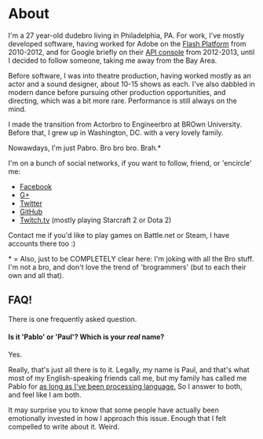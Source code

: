 # About

I'm a 27 year-old dudebro living in Philadelphia, PA. For work, I've mostly
developed software, having worked for Adobe on the [Flash Platform][2] from
2010-2012, and for Google briefly on their [API console][3] from 2012-2013,
until I decided to follow someone, taking me away from the Bay Area.

Before software, I was into theatre production, having worked mostly as an actor
and a sound designer, about 10-15 shows as each. I've also dabbled in modern
dance before pursuing other production opportunities, and directing, which was
a bit more rare. Performance is still always on the mind.

I made the transition from Actorbro to Engineerbro at BROwn University. Before
that, I grew up in Washington, DC. with a very lovely family.

Nowawdays, I'm just Pabro. Bro bro bro. Brah.\*

I'm on a bunch of social networks, if you want to follow, friend, or 'encircle'
me:

* [Facebook](https://www.facebook.com)
* [G+](https://plus.google.com/105384565409386633298)
* [Twitter](https://www.twitter.com/SrPablo)
* [GitHub](https://www.github.com/paul-meier)
* [Twitch.tv](https://www.twitch.tv/sicp) (mostly playing Starcraft 2 or Dota 2)

Contact me if you'd like to play games on Battle.net or Steam, I have accounts
there too :)

\* = Also, just to be COMPLETELY clear here: I'm joking with all the Bro stuff.
I'm not a bro, and don't love the trend of 'brogrammers' (but to each their own
and all that).

## FAQ!

There is one frequently asked question.

#### Is it 'Pablo' or 'Paul'? Which is your <em>real</em> name?

Yes.

Really, that's just all there is to it. Legally, my name is Paul, and that's
what most of my English-speaking friends call me, but my family has called
me Pablo for [as long as I've been processing language.][1] So I answer to
both, and feel like I am both.

It may surprise you to know that some people have actually been emotionally
invested in how I approach this issue. Enough that I felt compelled to write
about it. Weird.


   [1]: http://www.qwantz.com/index.php?comic=2479
   [2]: http://www.adobe.com/flash
   [3]: http://code.google.com/apis/console
